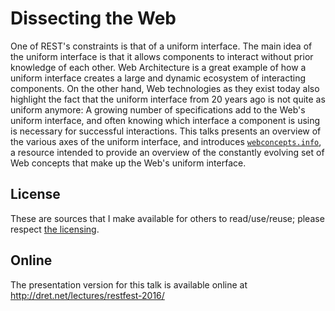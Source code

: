 # Dissecting the Web

One of REST's constraints is that of a uniform interface. The main idea of the uniform interface is that it allows components to interact without prior knowledge of each other. Web Architecture is a great example of how a uniform interface creates a large and dynamic ecosystem of interacting components. On the other hand, Web technologies as they exist today also highlight the fact that the uniform interface from 20 years ago is not quite as uniform anymore: A growing number of specifications add to the Web's uniform interface, and often knowing which interface a component is using is necessary for successful interactions. This talks presents an overview of the various axes of the uniform interface, and introduces [`webconcepts.info`](http://webconcepts.info/), a resource intended to provide an overview of the constantly evolving set of Web concepts that make up the Web's uniform interface.


## License

These are sources that I make available for others to read/use/reuse; please respect [the licensing](../LICENSE).


## Online

The presentation version for this talk is available online at http://dret.net/lectures/restfest-2016/

